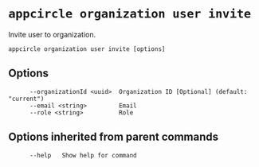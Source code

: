 # `appcircle organization user invite`

Invite user to organization.

```plaintext
appcircle organization user invite [options]
```

## Options

```plaintext
      --organizationId <uuid>  Organization ID [Optional] (default: "current")
      --email <string>         Email
      --role <string>          Role

```
## Options inherited from parent commands

```plaintext
      --help   Show help for command
```
